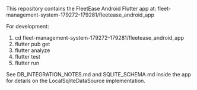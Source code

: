 This repository contains the FleetEase Android Flutter app at:
fleet-management-system-179272-179281/fleetease_android_app

For development:
1) cd fleet-management-system-179272-179281/fleetease_android_app
2) flutter pub get
3) flutter analyze
4) flutter test
5) flutter run

See DB_INTEGRATION_NOTES.md and SQLITE_SCHEMA.md inside the app for details on the LocalSqliteDataSource implementation.
